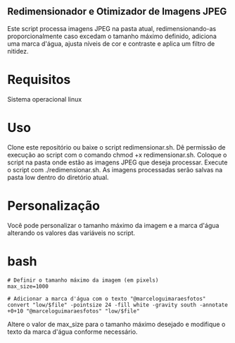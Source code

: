 ## Redimensionador e Otimizador de Imagens JPEG
Este script processa imagens JPEG na pasta atual, redimensionando-as proporcionalmente caso excedam o tamanho máximo definido, adiciona uma marca d'água, ajusta níveis de cor e contraste e aplica um filtro de nitidez.

# Requisitos
Sistema operacional linux
# Uso
Clone este repositório ou baixe o script redimensionar.sh.
Dê permissão de execução ao script com o comando chmod +x redimensionar.sh.
Coloque o script na pasta onde estão as imagens JPEG que deseja processar.
Execute o script com ./redimensionar.sh.
As imagens processadas serão salvas na pasta low dentro do diretório atual.

# Personalização
Você pode personalizar o tamanho máximo da imagem e a marca d'água alterando os valores das variáveis no script.

# bash
```shell
# Definir o tamanho máximo da imagem (em pixels)
max_size=1000

# Adicionar a marca d'água com o texto "@marceloguimaraesfotos"
convert "low/$file" -pointsize 24 -fill white -gravity south -annotate +0+10 "@marceloguimaraesfotos" "low/$file"
```
Altere o valor de max_size para o tamanho máximo desejado e modifique o texto da marca d'água conforme necessário.
